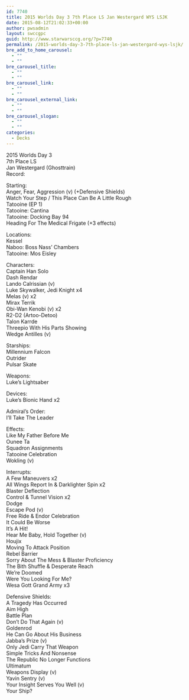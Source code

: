 ```yaml
---
id: 7740
title: 2015 Worlds Day 3 7th Place LS Jan Westergard WYS LSJK
date: 2015-08-12T21:02:33+00:00
author: pwsadmin
layout: swccgpc
guid: http://www.starwarsccg.org/?p=7740
permalink: /2015-worlds-day-3-7th-place-ls-jan-westergard-wys-lsjk/
bre_add_to_home_carousel:
  - ""
  - ""
bre_carousel_title:
  - ""
  - ""
bre_carousel_link:
  - ""
  - ""
bre_carousel_external_link:
  - ""
  - ""
bre_carousel_slogan:
  - ""
  - ""
categories:
  - Decks
---
```

2015 Worlds Day 3  
7th Place LS  
Jan Westergard (Ghosttrain)  
Record:

Starting:  
Anger, Fear, Aggression (v) (+Defensive Shields)  
Watch Your Step / This Place Can Be A Little Rough  
Tatooine (EP 1)  
Tatooine: Cantina  
Tatooine: Docking Bay 94  
Heading For The Medical Frigate (+3 effects)

Locations:  
Kessel  
Naboo: Boss Nass&#8217; Chambers  
Tatooine: Mos Eisley

Characters:  
Captain Han Solo  
Dash Rendar  
Lando Calrissian (v)  
Luke Skywalker, Jedi Knight x4  
Melas (v) x2  
Mirax Terrik  
Obi-Wan Kenobi (v) x2  
R2-D2 (Artoo-Detoo)  
Talon Karrde  
Threepio With His Parts Showing  
Wedge Antilles (v)

Starships:  
Millennium Falcon  
Outrider  
Pulsar Skate

Weapons:  
Luke&#8217;s Lightsaber

Devices:  
Luke&#8217;s Bionic Hand x2

Admiral&#8217;s Order:  
I&#8217;ll Take The Leader

Effects:  
Like My Father Before Me  
Ounee Ta  
Squadron Assignments  
Tatooine Celebration  
Wokling (v)

Interrupts:  
A Few Maneuvers x2  
All Wings Report In & Darklighter Spin x2  
Blaster Deflection  
Control & Tunnel Vision x2  
Dodge  
Escape Pod (v)  
Free Ride & Endor Celebration  
It Could Be Worse  
It&#8217;s A Hit!  
Hear Me Baby, Hold Together (v)  
Houjix  
Moving To Attack Position  
Rebel Barrier  
Sorry About The Mess & Blaster Proficiency  
The Bith Shuffle & Desperate Reach  
We&#8217;re Doomed  
Were You Looking For Me?  
Wesa Gott Grand Army x3

Defensive Shields:  
A Tragedy Has Occurred  
Aim High  
Battle Plan  
Don’t Do That Again (v)  
Goldenrod  
He Can Go About His Business  
Jabba&#8217;s Prize (v)  
Only Jedi Carry That Weapon  
Simple Tricks And Nonsense  
The Republic No Longer Functions  
Ultimatum  
Weapons Display (v)  
Yavin Sentry (v)  
Your Insight Serves You Well (v)  
Your Ship?